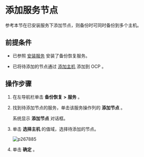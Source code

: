 添加服务节点
=========================

参考本节在已安装服务下添加节点，则备份时可同时备份到多个主机。

前提条件
-------------------------

* 已参照 [安装服务](../1000.manage-backup-and-recovery-service/200.installation-services.md) 安装了备份恢复服务。

* 已将待添加的节点通过 [添加主机](../../850.host-features/200.add-a-host.md) 添加到 OCP 。

操作步骤
-------------------------

1. 在左导航栏单击 **备份恢复** **\>** **服务** 。

2. 找到待添加节点的服务，单击该服务操作列的 **添加节点** 。

   系统显示 **添加节点** 对话框。

3. 单击 **选择主机** 的值域，选择待添加的节点。

   ![p267885](https://obbusiness-private.oss-cn-shanghai.aliyuncs.com/doc/img/ocp/401/%E6%B7%BB%E5%8A%A0%E8%8A%82%E7%82%B91.png)

4. 单击 **确定** 。
